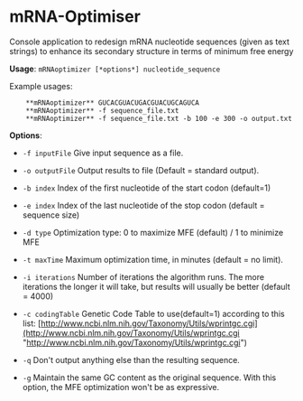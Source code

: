 mRNA-Optimiser
==============

Console application to redesign mRNA nucleotide sequences (given as text strings) to enhance its secondary structure in terms of minimum free energy

**Usage**: `mRNAoptimizer [*options*] nucleotide_sequence`

Example usages:

        **mRNAoptimizer** GUCACGUACUGACGUACUGCAGUCA
        **mRNAoptimizer** -f sequence_file.txt
        **mRNAoptimizer** -f sequence_file.txt -b 100 -e 300 -o output.txt

**Options**:



- `-f inputFile`      Give input sequence as a file.

- `-o outputFile`     Output results to file (Default = standard output).

- `-b index`          Index of the first nucleotide of the start codon (default=1)

- `-e index`          Index of the last nucleotide of the stop codon (default = sequence size)

- `-d type`           Optimization type: 0 to maximize MFE (default) / 1 to minimize MFE

- `-t maxTime`        Maximum optimization time, in minutes (default = no limit).

- `-i iterations`     Number of iterations the algorithm runs. The more iterations the longer it will take, but results will usually be better (default = 4000)

- `-c codingTable`    Genetic Code Table to use(default=1) according to this list:
                  [http://www.ncbi.nlm.nih.gov/Taxonomy/Utils/wprintgc.cgi](http://www.ncbi.nlm.nih.gov/Taxonomy/Utils/wprintgc.cgi "http://www.ncbi.nlm.nih.gov/Taxonomy/Utils/wprintgc.cgi")

- `-q`                Don't output anything else than the resulting sequence.

- `-g`                Maintain the same GC content as the original sequence. With this option, the MFE optimization won't be as expressive.
